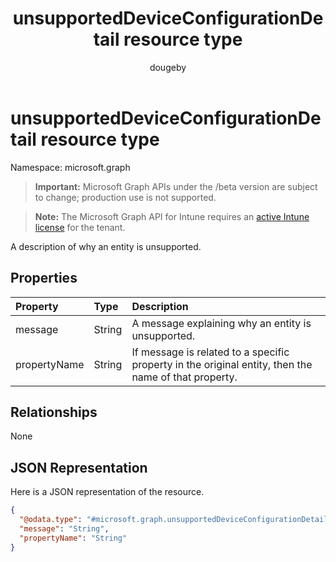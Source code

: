 ﻿---
title: "unsupportedDeviceConfigurationDetail resource type"
description: "A description of why an entity is unsupported."
author: "dougeby"
localization_priority: Normal
ms.prod: "intune"
doc_type: resourcePageType
---

# unsupportedDeviceConfigurationDetail resource type

Namespace: microsoft.graph

> **Important:** Microsoft Graph APIs under the /beta version are subject to change; production use is not supported.

> **Note:** The Microsoft Graph API for Intune requires an [active Intune license](https://go.microsoft.com/fwlink/?linkid=839381) for the tenant.

A description of why an entity is unsupported.

## Properties

| Property     | Type   | Description                                                                                          |
| :----------- | :----- | :--------------------------------------------------------------------------------------------------- |
| message      | String | A message explaining why an entity is unsupported.                                                   |
| propertyName | String | If message is related to a specific property in the original entity, then the name of that property. |

## Relationships

None

## JSON Representation

Here is a JSON representation of the resource.

<!-- {
  "blockType": "resource",
  "@odata.type": "microsoft.graph.unsupportedDeviceConfigurationDetail"
}
-->

```json
{
  "@odata.type": "#microsoft.graph.unsupportedDeviceConfigurationDetail",
  "message": "String",
  "propertyName": "String"
}
```
